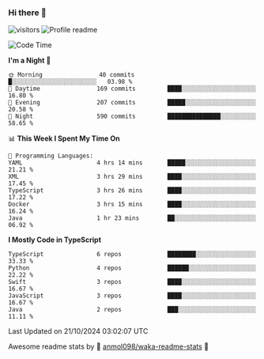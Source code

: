 ### Hi there 👋  
![visitors](https://visitor-badge.laobi.icu/badge?page_id=leverglowh) ![Profile readme](https://github.com/leverglowh/leverglowh/workflows/Profile%20readme/badge.svg?branch=master)

<!--START_SECTION:waka-->
![Code Time](http://img.shields.io/badge/Code%20Time-3%2C071%20hrs%207%20mins-blue)

**I'm a Night 🦉** 

```text
🌞 Morning                40 commits          █░░░░░░░░░░░░░░░░░░░░░░░░   03.98 % 
🌆 Daytime                169 commits         ████░░░░░░░░░░░░░░░░░░░░░   16.80 % 
🌃 Evening                207 commits         █████░░░░░░░░░░░░░░░░░░░░   20.58 % 
🌙 Night                  590 commits         ███████████████░░░░░░░░░░   58.65 % 
```


📊 **This Week I Spent My Time On** 

```text
💬 Programming Languages: 
YAML                     4 hrs 14 mins       █████░░░░░░░░░░░░░░░░░░░░   21.21 % 
XML                      3 hrs 29 mins       ████░░░░░░░░░░░░░░░░░░░░░   17.45 % 
TypeScript               3 hrs 26 mins       ████░░░░░░░░░░░░░░░░░░░░░   17.22 % 
Docker                   3 hrs 15 mins       ████░░░░░░░░░░░░░░░░░░░░░   16.24 % 
Java                     1 hr 23 mins        ██░░░░░░░░░░░░░░░░░░░░░░░   06.92 % 
```

**I Mostly Code in TypeScript** 

```text
TypeScript               6 repos             ████████░░░░░░░░░░░░░░░░░   33.33 % 
Python                   4 repos             ██████░░░░░░░░░░░░░░░░░░░   22.22 % 
Swift                    3 repos             ████░░░░░░░░░░░░░░░░░░░░░   16.67 % 
JavaScript               3 repos             ████░░░░░░░░░░░░░░░░░░░░░   16.67 % 
Java                     2 repos             ███░░░░░░░░░░░░░░░░░░░░░░   11.11 % 
```




 Last Updated on 21/10/2024 03:02:07 UTC
<!--END_SECTION:waka-->


Awesome readme stats by :star2: [anmol098/waka-readme-stats](https://github.com/anmol098/waka-readme-stats) :star2:
